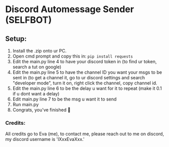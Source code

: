 # Discord Automessage Sender (SELFBOT)

## Setup:
1. Install the .zip onto ur PC.
2. Open cmd prompt and copy this in: `pip install requests`
3. Edit the main.py line 4 to have your discord token in (to find ur token, search a tut on google)
4. Edit the main.py line 5 to have the channel ID you want your msgs to be sent in (to get a channel it, go to ur discord settings and search "developer mode", turn it on, right click the channel, copy channel id.
5. Edit the main.py line 6 to be the delay u want for it to repeat (make it 0.1 if u dont want a delay)
6. Edit main.py line 7 to be the msg u want it to send
7. Run main.py
8. Congrats, you've finished 🎉

### Credits:
All credits go to Eva (me), to contact me, please reach out to me on discord, my discord username is 'lXxxEvaXxx.' 
